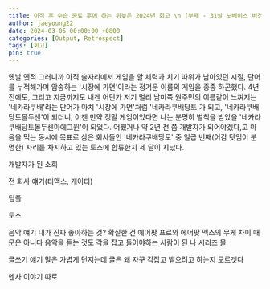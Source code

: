 ```yaml
---
title: 이직 후 수습 종료 후에 하는 뒤늦은 2024년 회고 \n (부제 - 31살 노베이스 비전공자 2년만에 토스 서버 개발자 되다)
author: jaeyoung22
date: 2024-03-05 00:00:00 +0800
categories: [Output, Retrospect]
tags: [회고]
pin: true
---
```


옛날 옛적 그러니까 아직 술자리에서 게임을 할 체력과 치기 따위가 남아있던 시절, 단어를 누적해가며 암송하는 '시장에 가면'이라는 정겨운 이름의 게임을 종종 하곤했다. 4년전에도, 그리고 지금까지도 내겐 어딘가 저기 멀리 남미쪽 원주민의 이름같이 느껴지는 '네카라쿠배'라는 단어가 마치 '시장에 가면'처럼 '네카라쿠배당토'가 되고, '네카라쿠배당토몰두센'이 되더니, 이젠 만약 정말 게임이었다면 나는 분명히 벌칙을 받았을 '네카라쿠배당토몰두센마에그원'이 되었다. 어쨌거나 약 2년 전 쯤 개발자가 되어야겠다,고 마음을 먹는 동시에 목표로 삼은 회사들인 '네카라쿠배당토' 중 일곱 번째(어감 탓임이 분명한) 자리를 차지하고 있는 토스에 합류한지 세 달이 지났다.

개발자가 된 소회

전 회사 얘기(티맥스, 케이티)

덤플

토스

음악 얘기
내가 진짜 좋아하는 것?
확실한 건 에어팟 프로와 에어팟 맥스의 무게 차이 때문은 아니다
음악을 듣는 것도 각을 잡고 들어야하는 사람이 된 나
시리즈 물

글쓰기 얘기
말은 가볍게 던지는데 글은 왜 자꾸 각잡고 뱉으려고 하는지 모르겟다


멘사 이야기 따로
